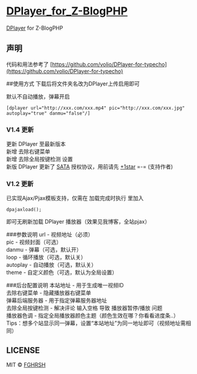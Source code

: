 # [DPlayer_for_Z-BlogPHP](https://www.fghrsh.net/post/57.html)
[DPlayer](https://github.com/DIYgod/DPlayer) for Z-BlogPHP

## 声明
代码和用法参考了 [https://github.com/volio/DPlayer-for-typecho](https://github.com/volio/DPlayer-for-typecho)

##使用方式
下载后将文件夹名改为DPlayer上传启用即可

默认不自动播放，弹幕开启
```
[dplayer url="http://xxx.com/xxx.mp4" pic="http://xxx.com/xxx.jpg" autoplay="true" danmu="false"/]
```

### V1.4 更新
更新 DPlayer 至最新版本  
新增 去除右键菜单  
新增 去除全局按键检测 设置  
新版 DPlayer 更新了 [SATA](https://github.com/DIYgod/DPlayer/blob/master/LICENSE "The Star And Thank Author License") 授权协议，用前请先 [+1star](https://github.com/DIYgod/DPlayer "DPlayer") =-= (支持作者)

### V1.2 更新
已实现Ajax/Pjax模板支持，仅需在 加载完成时执行 里加入
```
dpajaxload();
```
即可无刷新加载 DPlayer 播放器（效果见我博客，全站pjax）

###参数说明
url - 视频地址（必须）  
pic - 视频封面（可选）  
danmu - 弹幕（可选，默认开）  
loop - 循环播放（可选，默认关）  
autoplay - 自动播放（可选，默认关）  
theme - 自定义颜色（可选，默认为全局设置）

###后台配置说明
本站地址 - 用于生成唯一视频ID  
去除右键菜单 - 隐藏播放器右键菜单  
弹幕后端服务器 - 用于指定弹幕服务器地址  
去除全局按键检测 - 解决评论 输入空格 导致 播放器暂停/播放 问题  
播放器色调 - 指定全局播放器颜色主题（颜色生效在哪？你看看进度条..）  
Tips：想多个站显示同一弹幕，设置“本站地址”为同一地址即可（视频地址需相同）

## LICENSE
MIT © [FGHRSH](https://www.fghrsh.net)
